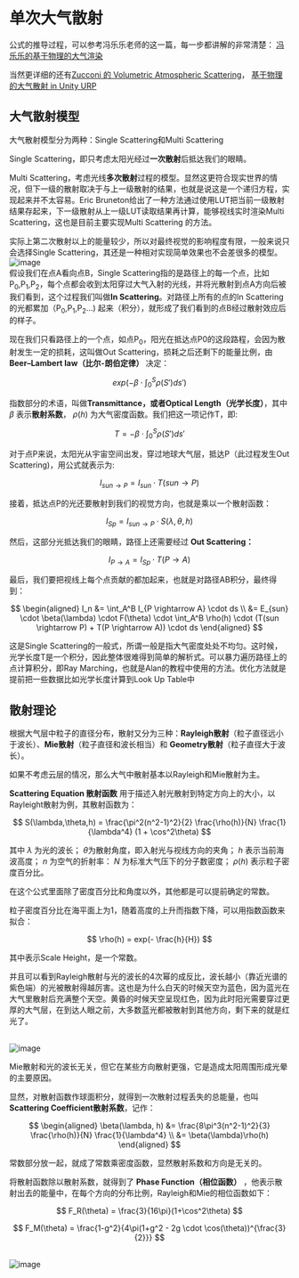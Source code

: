 # 单次大气散射

公式的推导过程，可以参考冯乐乐老师的这一篇，每一步都讲解的非常清楚：
[冯乐乐的基于物理的大气渲染](https://zhuanlan.zhihu.com/p/36498679)

当然更详细的还有[Zucconi 的 Volumetric Atmospheric Scattering](https://www.alanzucconi.com/2017/10/10/atmospheric-scattering-1/)，
[基于物理的大气散射 in Unity URP](https://zhuanlan.zhihu.com/p/127026136)

## 大气散射模型
大气散射模型分为两种：Single Scattering和Multi Scattering

Single Scattering，即只考虑太阳光经过**一次散射**后抵达我们的眼睛。

Multi Scattering，考虑光线**多次散射**过程的模型。显然这更符合现实世界的情况，但下一级的散射取决于与上一级散射的结果，也就是说这是一个递归方程，实现起来并不太容易。Eric Bruneton给出了一种方法通过使用LUT把当前一级散射结果存起来，下一级散射从上一级LUT读取结果再计算，能够视线实时渲染Multi Scattering，这也是目前主要实现Multi Scattering 的方法。

实际上第二次散射以上的能量较少，所以对最终视觉的影响程度有限，一般来说只会选择Single Scattering，其还是一种相对实现简单效果也不会差很多的模型。
<br>![image](https://github.com/ThereAreBearsComing/aBookOFtechArt/assets/74708198/177057ba-666b-4b3d-b7ad-2b426ffdf613)
<br>假设我们在点A看向点B，Single Scattering指的是路径上的每一个点，比如P<sub>0</sub>,P<sub>1</sub>,P<sub>2</sub>，每个点都会收到太阳穿过大气入射的光线，并将光散射到点A方向后被我们看到，这个过程我们叫做**In Scattering**。对路径上所有的点的In Scattering的光都累加（P<sub>0</sub>,P<sub>1</sub>,P<sub>2</sub>...) 起来（积分），就形成了我们看到的点B经过散射效应后的样子。

现在我们只看路径上的一个点，如点P<sub>0</sub>，阳光在抵达点P0的这段路程，会因为散射发生一定的损耗，这叫做Out Scattering，损耗之后还剩下的能量比例，由 **Beer–Lambert law（比尔-朗伯定律）** 决定：

$$
exp(-\beta \cdot \int_0^S \rho(S') ds' )
$$

指数部分的术语，叫做**Transmittance，或者Optical Length（光学长度）**，其中 $\beta$ 表示**散射系数**， $\rho(h)$ 为大气密度函数。我们把这一项记作T，即:

$$
T = -\beta \cdot \int_0^S \rho(S') ds'
$$

对于点P来说，太阳光从宇宙空间出发，穿过地球大气层，抵达P（此过程发生Out Scattering)，用公式就表示为:

$$
I_{sun \rightarrow P} = I_{sun} \cdot T (sun \rightarrow P)
$$

接着，抵达点P的光还要散射到我们的视觉方向，也就是乘以一个散射函数：

$$
I_{Sp} = I_{sun \rightarrow P} \cdot S(\lambda,\theta,h)
$$

然后，这部分光抵达我们的眼睛，路径上还需要经过 **Out Scattering：**

$$
I_{P \rightarrow A} = I_{Sp} \cdot T (P \rightarrow A)
$$

最后，我们要把视线上每个点贡献的都加起来，也就是对路径AB积分，最终得到：

$$
\begin{aligned}
I_n &= \int_A^B I_{P \rightarrow A} \cdot ds  \\
&= E_{sun} \cdot \beta(\lambda) \cdot F(\theta) \cdot \int_A^B \rho(h) \cdot (T(sun \rightarrow P) + T(P \rightarrow A)) \cdot ds
\end{aligned}
$$

这是Single Scattering的一般式，所谓一般是指大气密度处处不均匀。这时候，光学长度T是一个积分，因此整体很难得到简单的解析式。可以暴力遍历路径上的点计算积分，即Ray Marching，也就是Alan的教程中使用的方法。优化方法就是提前把一些数据比如光学长度计算到Look Up Table中

## 散射理论
根据大气层中粒子的直径分布，散射又分为三种：**Rayleigh散射**（粒子直径远小于波长）、**Mie散射**（粒子直径和波长相当）和 **Geometry散射**（粒子直径大于波长）。

如果不考虑云层的情况，那么大气中散射基本以Rayleigh和Mie散射为主。

**Scattering Equation 散射函数** 用于描述入射光散射到特定方向上的大小，以Rayleight散射为例，其散射函数为：

$$
S(\lambda,\theta,h) = \frac{\pi^2(n^2-1)^2}{2} \frac{\rho(h)}{N} \frac{1}{\lambda^4} (1 + \cos^2\theta)
$$

其中 $\lambda$ 为光的波长； $\theta$为散射角度，即入射光与视线方向的夹角； $h$ 表示当前海波高度； $n$ 为空气的折射率： $N$ 为标准大气压下的分子数密度； $\rho(h)$ 表示粒子密度百分比。

在这个公式里面除了密度百分比和角度以外，其他都是可以提前确定的常数。

粒子密度百分比在海平面上为1，随着高度的上升而指数下降，可以用指数函数来拟合：

$$
\rho(h) = exp(- \frac{h}{H})
$$

其中表示Scale Height，是一个常数。

并且可以看到Rayleigh散射与光的波长的4次幂的成反比，波长越小（靠近光谱的紫色端）的光被散射得越厉害。这也是为什么白天的时候天空为蓝色，因为蓝光在大气里散射后充满整个天空。黄昏的时候天空呈现红色，因为此时阳光需要穿过更厚的大气层，在到达人眼之前，大多数蓝光都被散射到其他方向，剩下来的就是红光了。

<br>![image](https://github.com/ThereAreBearsComing/aBookOFtechArt/assets/74708198/3efc4367-4799-4e35-91e3-cbc5f3973fba)

Mie散射和光的波长无关，但它在某些方向散射更强，它是造成太阳周围形成光晕的主要原因。

显然，对散射函数作球面积分，就得到一次散射过程丢失的总能量，也叫 **Scattering Coefficient散射系数**，记作：

$$
\begin{aligned}
\beta(\lambda, h) &= \frac{8\pi^3(n^2-1)^2}{3} \frac{\rho(h)}{N} \frac{1}{\lambda^4} \\
&= \beta(\lambda)\rho(h)
\end{aligned}
$$

常数部分放一起，就成了常数乘密度函数，显然散射系数和方向是无关的。

将散射函数除以散射系数，就得到了 **Phase Function（相位函数）** ，他表示散射出去的能量中，在每个方向的分布比例，Rayleigh和Mie的相位函数如下：

$$
F_R(\theta) = \frac{3}{16\pi}(1+\cos^2\theta)
$$

$$
F_M(\theta) = \frac{1-g^2}{4\pi(1+g^2 - 2g \cdot \cos(\theta))^{\frac{3}{2}}}
$$

<br>![image](https://github.com/ThereAreBearsComing/aBookOFtechArt/assets/74708198/104eeb86-6999-449b-9b1c-b3186a544cd9)

